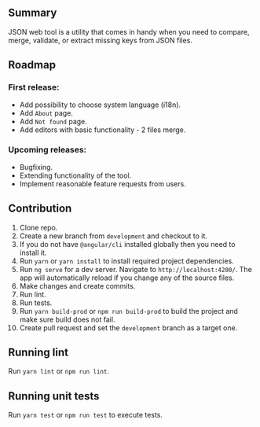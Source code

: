 ## Summary

JSON web tool is a utility that comes in handy when you need to compare, merge, validate, or extract missing keys from JSON files.

## Roadmap

### First release:
- Add possibility to choose system language (i18n).
- Add `About` page.
- Add `Not found` page.
- Add editors with basic functionality - 2 files merge.

### Upcoming releases:
- Bugfixing.
- Extending functionality of the tool.
- Implement reasonable feature requests from users.

## Contribution

1. Clone repo.
2. Create a new branch from `development` and checkout to it.
3. If you do not have `@angular/cli` installed globally then you need to install it.
4. Run `yarn` or `yarn install` to install required project dependencies.
5. Run `ng serve` for a dev server. Navigate to `http://localhost:4200/`. The app will automatically reload if you change any of the source files.
6. Make changes and create commits.
7. Run lint.
8. Run tests.
9. Run `yarn build-prod` or `npm run build-prod` to build the project and make sure build does not fail.
10. Create pull request and set the `development` branch as a target one.

## Running lint

Run `yarn lint` or `npm run lint`.

## Running unit tests

Run `yarn test` or `npm run test` to execute tests.
